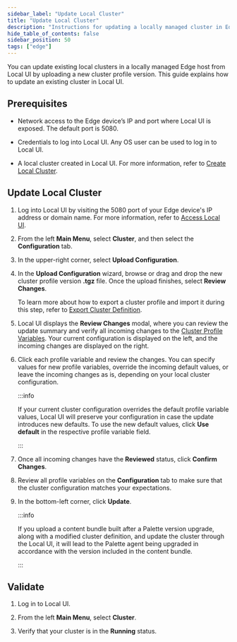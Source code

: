 ```yaml
---
sidebar_label: "Update Local Cluster"
title: "Update Local Cluster"
description: "Instructions for updating a locally managed cluster in Edge Host Management Console."
hide_table_of_contents: false
sidebar_position: 50
tags: ["edge"]
---
```


You can update existing local clusters in a locally managed Edge host from Local UI by uploading a new cluster profile
version. This guide explains how to update an existing cluster in Local UI.

## Prerequisites

- Network access to the Edge device’s IP and port where Local UI is exposed. The default port is 5080.

- Credentials to log into Local UI. Any OS user can be used to log in to Local UI.

- A local cluster created in Local UI. For more information, refer to [Create Local Cluster](create-cluster.md).

## Update Local Cluster

1. Log into Local UI by visiting the 5080 port of your Edge device's IP address or domain name. For more information,
   refer to [Access Local UI](../host-management/access-console.md).

2. From the left **Main Menu**, select **Cluster**, and then select the **Configuration** tab.

3. In the upper-right corner, select **Upload Configuration**.

4. In the **Upload Configuration** wizard, browse or drag and drop the new cluster profile version **.tgz** file. Once
   the upload finishes, select **Review Changes**.

   To learn more about how to export a cluster profile and import it during this step, refer to
   [Export Cluster Definition](./export-cluster-definition.md).

5. Local UI displays the **Review Changes** modal, where you can review the update summary and verify all incoming
   changes to the
   [Cluster Profile Variables](../../../../profiles/cluster-profiles/create-cluster-profiles/define-profile-variables/define-profile-variables.md).
   Your current configuration is displayed on the left, and the incoming changes are displayed on the right.

6. Click each profile variable and review the changes. You can specify values for new profile variables, override the
   incoming default values, or leave the incoming changes as is, depending on your local cluster configuration.

   :::info

   If your current cluster configuration overrides the default profile variable values, Local UI will preserve your
   configuration in case the update introduces new defaults. To use the new default values, click **Use default** in the
   respective profile variable field.

   :::

7. Once all incoming changes have the **Reviewed** status, click **Confirm Changes**.

8. Review all profile variables on the **Configuration** tab to make sure that the cluster configuration matches your
   expectations.

9. In the bottom-left corner, click **Update**.

   :::info
   
   If you upload a content bundle built after a Palette version upgrade, along with a modified cluster definition, and update the cluster through the Local UI, it will lead to the Palette agent being upgraded in accordance with the version included in the content bundle.

   :::

## Validate

1. Log in to Local UI.

2. From the left **Main Menu**, select **Cluster**.

3. Verify that your cluster is in the **Running** status.
